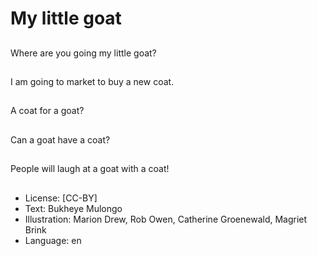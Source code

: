 # My little goat

##
Where are you going my little goat?

##
I am going to market to buy a new coat.

##
A coat for a goat?

##
Can a goat have a coat?

##
People will laugh at a goat with a coat!

##
* License: [CC-BY]
* Text: Bukheye Mulongo
* Illustration: Marion Drew, Rob Owen, Catherine Groenewald, Magriet Brink
* Language: en
